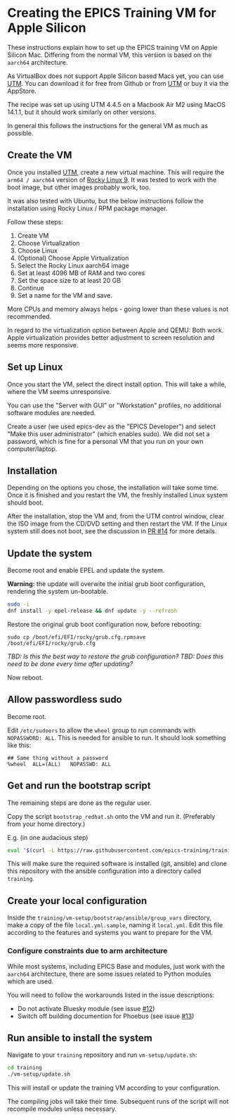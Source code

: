 # Creating the EPICS Training VM for Apple Silicon

These instructions explain how to set up the EPICS training VM
on Apple Silicon Mac.
Differing from the normal VM,
this version is based on the `aarch64` architecture.

As VirtualBox does not support Apple Silicon based Macs yet,
you can use [UTM](https://github.com/utmapp/UTM).
You can download it for free from Github or from [UTM](https://mac.getutm.app) 
or buy it via the AppStore.

The recipe was set up using UTM 4.4.5
on a Macbook Air M2 using MacOS 14.1.1,
but it should work similarly on other versions.

In general this follows the instructions for the general VM
as much as possible.

## Create the VM

Once you installed [UTM](https://github.com/utmapp/UTM),
create a new virtual machine.
This will require the `arm64 / aarch64` version
of [Rocky Linux 9](https://rockylinux.org/download/).
It was tested to work with the boot image,
but other images probably work, too.

It was also tested with Ubuntu, but the below instructions follow the installation
using Rocky Linux / RPM package manager.

Follow these steps:

1. Create VM
2. Choose Virtualization
3. Choose Linux
4. (Optional) Choose Apple Virtualization
5. Select the Rocky Linux aarch64 image
6. Set at least 4096 MB of RAM and two cores
7. Set the space size to at least 20 GB
8. Continue
9. Set a name for the VM and save.

More CPUs and memory always helps -
going lower than these values is not recommended.

In regard to the virtualization option
between Apple and QEMU: Both work.
Apple virtualization provides better adjustment to screen resolution
and seems more responsive.

## Set up Linux

Once you start the VM,
select the direct install option.
This will take a while,
where the VM seems unresponsive.

You can use the "Server with GUI" or "Workstation" profiles,
no additional software modules are needed.

Create a user (we used epics-dev as the "EPICS Developer")
and select "Make this user administrator" (which enables sudo).
We did not set a password, which is fine for a personal VM
that you run on your own computer/laptop.

## Installation

Depending on the options you chose,
the installation will take some time.
Once it is finished and you restart the VM,
the freshly installed Linux system should boot.

After the installation, stop the VM and, from
the UTM control window, clear the ISO image from
the CD/DVD setting and then restart the VM. If
the Linux system still does not boot, see the discussion in
[PR #14](https://github.com/epics-training/training-vm/pull/14)
for more details.

## Update the system

Become root and enable EPEL and update the system.

**Warning:** the update will overwite the initial grub boot configuration, rendering the system un-bootable. 

```bash
sudo -i
dnf install -y epel-release && dnf update -y --refresh
```
Restore the original grub boot configuration now, before rebooting:

```sudo cp /boot/efi/EFI/rocky/grub.cfg.rpmsave /boot/efi/EFI/rocky/grub.cfg```

*TBD: Is this the best way to restore the grub configuration?* 
*TBD: Does this need to be done every time after updating?*

Now reboot.

## Allow passwordless sudo

Become root.

Edit `/etc/sudoers`
to allow the `wheel` group to run commands with `NOPASSWORD: ALL`.
This is needed for ansible to run. It should look something like this:

```
## Same thing without a password
%wheel	ALL=(ALL)	NOPASSWD: ALL
```

## Get and run the bootstrap script

The remaining steps are done as the regular user.

Copy the script `bootstrap_redhat.sh` onto the VM and run it.
(Preferably from your home directory.)

E.g. (in one audacious step)

```bash
eval "$(curl -L https://raw.githubusercontent.com/epics-training/training-vm/main/bootstrap_redhat.sh)"
```

This will make sure the required software is installed (git, ansible)
and clone this repository with the ansible configuration
into a directory called `training`.

## Create your local configuration

Inside the `training/vm-setup/bootstrap/ansible/group_vars` directory,
make a copy of the file `local.yml.sample`, naming it `local.yml`.
Edit this file according to the features and systems
you want to prepare for the VM.

### Configure constraints due to arm architecture

While most systems, including EPICS Base and modules,
just work with the `aarch64` architecture,
there are some issues related to Python modules which are used.

You will need to follow the workarounds listed in the issue descriptions:

- Do not activate Bluesky module
  (see issue [#12](https://github.com/epics-training/training-vm/issues/12))
- Switch off building documention for Phoebus
  (see issue [#13](https://github.com/epics-training/training-vm/issues/13))

## Run ansible to install the system

Navigate to your `training` repository and run `vm-setup/update.sh`:

```bash
cd training
./vm-setup/update.sh
```

This will install or update the training VM according to your configuration.

The compiling jobs will take their time.
Subsequent runs of the script will not recompile modules unless necessary.
